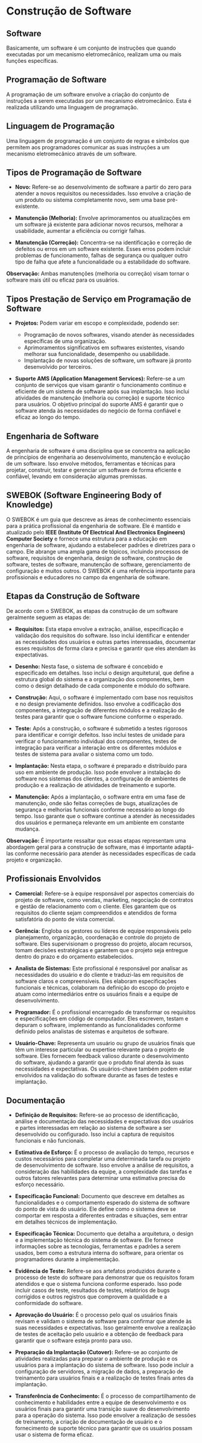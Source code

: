 # Construção de Software

## Software

Basicamente, um software é um conjunto de instruções que quando executadas por um mecanismo eletromecânico, realizam uma ou mais funções específicas.

## Programação de Software

A programação de um software envolve a criação do conjunto de instruções a serem executadas por um mecanismo eletromecânico. Esta é realizada utilizando uma linguagem de programação.

## Linguagem de Programação

Uma linguagem de programação é um conjunto de regras e símbolos que permitem aos programadores comunicar as suas instruções a um mecanismo eletromecânico através de um software.

## Tipos de Programação de Software

- **Novo:** Refere-se ao desenvolvimento de software a partir do zero para atender a novos requisitos ou necessidades. Isso envolve a criação de um produto ou sistema completamente novo, sem uma base pré-existente.

- **Manutenção (Melhoria):** Envolve aprimoramentos ou atualizações em um software já existente para adicionar novos recursos, melhorar a usabilidade, aumentar a eficiência ou corrigir falhas.

- **Manutenção (Correção):** Concentra-se na identificação e correção de defeitos ou erros em um software existente. Esses erros podem incluir problemas de funcionamento, falhas de segurança ou qualquer outro tipo de falha que afete a funcionalidade ou a estabilidade do software.

**Observação:** Ambas manutenções (melhoria ou correção) visam tornar o software mais útil ou eficaz para os usuários.

## Tipos Prestação de Serviço em Programação de Software

- **Projetos:** Podem variar em escopo e complexidade, podendo ser:
     -  Programação de novos softwares, visando atender às necessidades específicas de uma organização.
     -  Aprimoramentos significativos em softwares existentes, visando melhorar sua funcionalidade, desempenho ou usabilidade.
     -  Implantação de novas soluções de software, um software já pronto desenvolvido por terceiros.

- **Suporte AMS (Application Management Services):** Refere-se a um conjunto de serviços que visam garantir o funcionamento contínuo e eficiente de um sistema de software após sua implantação. Isso inclui atividades de manutenção (melhoria ou correção) e suporte técnico para usuários. O objetivo principal do suporte AMS é garantir que o software atenda às necessidades do negócio de forma confiável e eficaz ao longo do tempo.

## Engenharia de Software

A engenharia de software é uma disciplina que se concentra na aplicação de princípios de engenharia ao desenvolvimento, manutenção e evolução de um software. Isso envolve métodos, ferramentas e técnicas para projetar, construir, testar e gerenciar um software de forma eficiente e confiável, levando em consideração algumas premissas.

## SWEBOK (Software Engineering Body of Knowledge)

O SWEBOK é um guia que descreve as áreas de conhecimento essenciais para a prática profissional da engenharia de software. Ele é mantido e atualizado pelo **IEEE (Institute Of Electrical And Electronics Engineers) Computer Society** e fornece uma estrutura para a educação em engenharia de software, ajudando a estabelecer padrões e diretrizes para o campo. Ele abrange uma ampla gama de tópicos, incluindo processos de software, requisitos de engenharia, design de software, construção de software, testes de software, manutenção de software, gerenciamento de configuração e muitos outros. O SWEBOK é uma referência importante para profissionais e educadores no campo da engenharia de software.

## Etapas da Construção de Software

De acordo com o SWEBOK, as etapas da construção de um software geralmente seguem as etapas de:

- **Requisitos:** Esta etapa envolve a extração, análise, especificação e validação dos requisitos do software. Isso inclui identificar e entender as necessidades dos usuários e outras partes interessadas, documentar esses requisitos de forma clara e precisa e garantir que eles atendam às expectativas.

- **Desenho:** Nesta fase, o sistema de software é concebido e especificado em detalhes. Isso inclui o design arquitetural, que define a estrutura global do sistema e a organização dos componentes, bem como o design detalhado de cada componente e módulo do software.

- **Construção:** Aqui, o software é implementado com base nos requisitos e no design previamente definidos. Isso envolve a codificação dos componentes, a integração de diferentes módulos e a realização de testes para garantir que o software funcione conforme o esperado.

- **Teste:** Após a construção, o software é submetido a testes rigorosos para identificar e corrigir defeitos. Isso inclui testes de unidade para verificar o funcionamento individual dos componentes, testes de integração para verificar a interação entre os diferentes módulos e testes de sistema para avaliar o sistema como um todo.

- **Implantação:** Nesta etapa, o software é preparado e distribuído para uso em ambiente de produção. Isso pode envolver a instalação do software nos sistemas dos clientes, a configuração de ambientes de produção e a realização de atividades de treinamento e suporte.

- **Manutenção:** Após a implantação, o software entra em uma fase de manutenção, onde são feitas correções de bugs, atualizações de segurança e melhorias funcionais conforme necessário ao longo do tempo. Isso garante que o software continue a atender às necessidades dos usuários e permaneça relevante em um ambiente em constante mudança.

**Observação:** É importante ressaltar que essas etapas representam uma abordagem geral para a construção de software, mas é importante adaptá-las conforme necessário para atender às necessidades específicas de cada projeto e organização.

## Profissionais Envolvidos

- **Comercial:** Refere-se à equipe responsável por aspectos comerciais do projeto de software, como vendas, marketing, negociação de contratos e gestão de relacionamento com o cliente. Eles garantem que os requisitos do cliente sejam compreendidos e atendidos de forma satisfatória do ponto de vista comercial.

- **Gerência:** Engloba os gestores ou líderes de equipe responsáveis pelo planejamento, organização, coordenação e controle do projeto de software. Eles supervisionam o progresso do projeto, alocam recursos, tomam decisões estratégicas e garantem que o projeto seja entregue dentro do prazo e do orçamento estabelecidos.

- **Analista de Sistemas:** Este profissional é responsável por analisar as necessidades do usuário e do cliente e traduzi-las em requisitos de software claros e compreensíveis. Eles elaboram especificações funcionais e técnicas, colaboram na definição do escopo do projeto e atuam como intermediários entre os usuários finais e a equipe de desenvolvimento.

- **Programador:** É o profissional encarregado de transformar os requisitos e especificações em código de computador. Eles escrevem, testam e depuram o software, implementando as funcionalidades conforme definido pelos analistas de sistemas e arquitetos de software.

- **Usuário-Chave:** Representa um usuário ou grupo de usuários finais que têm um interesse particular ou expertise relevante para o projeto de software. Eles fornecem feedback valioso durante o desenvolvimento do software, ajudando a garantir que o produto final atenda às suas necessidades e expectativas. Os usuários-chave também podem estar envolvidos na validação do software durante as fases de testes e implantação.

## Documentação

- **Definição de Requisitos:** Refere-se ao processo de identificação, análise e documentação das necessidades e expectativas dos usuários e partes interessadas em relação ao sistema de software a ser desenvolvido ou configurado. Isso inclui a captura de requisitos funcionais e não funcionais.

- **Estimativa de Esforço:** É o processo de avaliação do tempo, recursos e custos necessários para completar uma determinada tarefa ou projeto de desenvolvimento de software. Isso envolve a análise de requisitos, a consideração das habilidades da equipe, a complexidade das tarefas e outros fatores relevantes para determinar uma estimativa precisa do esforço necessário.

- **Especificação Funcional:** Documento que descreve em detalhes as funcionalidades e o comportamento esperado do sistema de software do ponto de vista do usuário. Ele define como o sistema deve se comportar em resposta a diferentes entradas e situações, sem entrar em detalhes técnicos de implementação.

- **Especificação Técnica:** Documento que detalha a arquitetura, o design e a implementação técnica do sistema de software. Ele fornece informações sobre as tecnologias, ferramentas e padrões a serem usados, bem como a estrutura interna do software, para orientar os programadores durante a implementação.

- **Evidência de Teste:** Refere-se aos artefatos produzidos durante o processo de teste do software para demonstrar que os requisitos foram atendidos e que o sistema funciona conforme esperado. Isso pode incluir casos de teste, resultados de testes, relatórios de bugs corrigidos e outros registros que comprovem a qualidade e a conformidade do software.

- **Aprovação do Usuário:** É o processo pelo qual os usuários finais revisam e validam o sistema de software para confirmar que atende às suas necessidades e expectativas. Isso geralmente envolve a realização de testes de aceitação pelo usuário e a obtenção de feedback para garantir que o software esteja pronto para uso.

- **Preparação da Implantação (Cutover):** Refere-se ao conjunto de atividades realizadas para preparar o ambiente de produção e os usuários para a implantação do sistema de software. Isso pode incluir a configuração de servidores, a migração de dados, a preparação de treinamento para usuários finais e a realização de testes finais antes da implantação.

- **Transferência de Conhecimento:** É o processo de compartilhamento de conhecimento e habilidades entre a equipe de desenvolvimento e os usuários finais para garantir uma transição suave do desenvolvimento para a operação do sistema. Isso pode envolver a realização de sessões de treinamento, a criação de documentação de usuário e o fornecimento de suporte técnico para garantir que os usuários possam usar o sistema de forma eficaz.